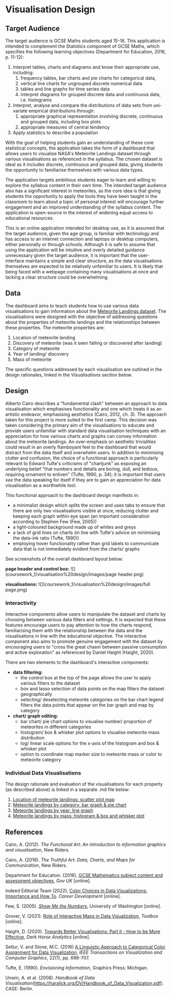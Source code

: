 # Visualisation Design

## Target Audience
The target audience is GCSE Maths students aged 15-16. This application is intended to
complement the Statistics component of GCSE Maths, which specifies the
following learning objectives (Department for Education, 2016, p. 11-12):
1. Interpret tables, charts and diagrams and know their appropriate use, including:
   1. frequency tables, bar charts and pie charts for categorical data,
   2. vertical line charts for ungrouped discrete numerical data
   3. tables and line graphs for time series data 
   4. interpret diagrams for grouped discrete data and continuous data, i.e. histograms
2. Interpret, analyse and compare the distributions of data sets from uni-variate empirical 
distributions through:
   1. appropriate graphical representation involving discrete, continuous and grouped data,
   including box plots
   2. appropriate measures of central tendency
3. Apply statistics to describe a population

With the goal of helping students gain an understanding of these core statistical concepts, the application takes the form of a 
dashboard that allows users to visualise NASA's Meteorite Landings dataset through various visualisations as 
referenced in the syllabus. The chosen dataset is ideal as it includes discrete, continuous and grouped data, 
giving students the opportunity to familiarise themselves with various data types.

The application targets ambitious students eager to learn and willing to explore the syllabus content in their own time.
The intended target audience also has a significant interest in meteorites, as the core idea is that giving students
the opportunity to apply the tools they have been taught in the classroom to learn about a topic of personal interest will
encourage further engagement and an improved understanding of the syllabus content. The application is open-source in the
interest of widening equal access to educational resources.

This is an online application intended for desktop use, as it is assumed that the target audience, given the age group,
is familiar with technology and has access to an internet connection and laptops or desktop computers, either personally or
through schools. Although it is safe to assume that using the application will be intuitive and overly detailed
guidance unnecessary given the target audience, it is important that the user-interface maintains a simple and clear structure, as the data visualisations
themselves are expected to be relatively unfamiliar to users. It is likely that being faced with a webpage containing many visualisations
at once and lacking a clear structure could be overwhelming.

## Data
The dashboard aims to teach students how to use various data visualisations to gain information about the [Meteorite Landings dataset](https://data.nasa.gov/Space-Science/Meteorite-Landings/gh4g-9sfh).
The visualisations were designed with the objective of addressing questions about the properties of meteorite landings and
the relationships between these properties. The meteorite properties are:
1. Location of meteorite landing
2. Discovery of meteorite (was it seen falling or discovered after landing)
3. Category of meteorite
4. Year of landing/ discovery
5. Mass of meteorite

The specific questions addressed by each visualisation are outlined in the design rationales, linked in the *Visualisations* section below.

## Design
Alberto Cairo describes a "fundamental clash" between an approach to data visualisation which emphasises functionality
and one which treats it as an artistic endeavor, emphasising aesthetics (Cairo, 2012, ch. 3). The approach taken for this project is more suited
to the first camp. This decision was taken considering the primary aim of the visualisations to educate and provide users unfamiliar with
standard data visualisation techniques with an appreciation for how various charts and graphs can convey information about the meteorite
landings. An over-emphasis on aesthetic trivialities could result in an overly flamboyant feel to the dashboard that would distract
from the data itself and overwhelm users. In addition to minimising clutter and confusion, the choice of a functional approach is particularly
relevant to Edward Tufte's criticisms of "chartjunk" as exposing an underlying belief "that numbers and details are boring, dull, and tedious,
requiring ornament to enliven" (Tufte, 1990, p. 34); it is important that users *see* the data speaking for itself if they are to gain an appreciation
for data visualisation as a worthwhile tool.

This functional approach to the dashboard design manifests in:
- a minimalist design which splits the screen and uses tabs to ensure that there are only two visualisations visible at once, reducing clutter and keeping each graph within eye span (an important consideration according to Stephen Few (Few, 2005))
- a light-coloured background made up of whites and greys
- a lack of grid lines on charts (in line with Tufte's advice on minimising the data-ink ratio (Tufte, 1990))
- employing hover functionality rather than grid labels to communicate data that is not immediately evident from the charts/ graphs

See screenshots of the overall dashboard layout below:

**page header and control box:**
![](coursework_1/visualisation%20design/images/page header.png)

**visualisations:**
![](coursework_1/visualisation%20design/images/full page.png)

### Interactivity

Interactive components allow users to manipulate the dataset and charts by choosing between various data filters and settings.
It is expected that these features encourage users to pay attention to how the charts respond, familiarising them with the
relationship between the data and the visualisations in line with the educational objective. The interactive component also aims
to promote genuine engagement with the dataset by encouraging users to "cross the great chasm between passive consumption and active
exploration" as referenced by Daniel Haight (Haight, 2020).

There are two elements to the dashboard's interactive components:
- **data filtering:** 
  - the control box at the top of the page allows the user to apply various filters to the dataset
  - box and lasso selection of data points on the map filters the dataset geographically
  - selecting/ deselecting meteorite categories on the bar chart legend filters the data points that appear
  on the bar graph and map by category
- **chart/ graph editing:**
  - bar chart/ pie chart options to visualise number/ proportion of meteorites in different categories
  - histogram/ box & whisker plot options to visualise meteorite mass distribution
  - log/ linear scale options for the x-axis of the histogram and box & whisker plot
  - option to coordinate map marker size to meteorite mass or color to meteorite category

### Individual Data Visualisations
The design rationale and evaluation of the visualisations for each property (as described above) is linked in a separate .md file below:
1. [Location of meteorite landings: scatter plot map](coursework_1/visualisation%20design/scatter_plot_map.md)
2. [Meteorite landings by category: bar graph & pie chart](coursework_1/visualisation%20design/category_graphs.md)
3. [Meteorite landings by year: line graph](coursework_1/visualisation%20design/year_graph.md)
4. [Meteorite landings by mass: histogram & box and whisker plot](coursework_1/visualisation%20design/mass_graphs.md)

## References

Cairo, A. (2012). *The Functional Art: An introduction to information graphics and visualisation*, New Riders.

Cairo, A. (2016). *The Truthful Art: Data, Charts, and Maps for Communication*, New Riders.

Department for Education. (2016), [GCSE Mathematics subject content and assessment objectives](https://assets.publishing.service.gov.uk/government/uploads/system/uploads/attachment_data/file/254441/GCSE_mathematics_subject_content_and_assessment_objectives.pdf), *Gov UK* [online].

Indeed Editorial Team (2022), [Color Choices in Data Visualizations: Importance and How To](https://www.indeed.com/career-advice/career-development/how-to-choose-color-for-data-visualizations). *Career Development* [online].

Few, S. (2005). *[Show Me the Numbers](https://courses.washington.edu/info424/2007/readings/Show_Me_the_Numbers_v2.pdf)*, University of Washington [online].

Grover, V. (2021). [Role of Interactive Maps in Data Visualization](https://www.toolbox.com/marketing/content-marketing/articles/role-of-interactive-maps-in-data-visualization/), *Toolbox* [online].

Haight, D. (2020). [Towards Better Visualisations: Part II - How to be More Effective](https://www.darkhorseanalytics.com/blog/towards-better-visualizations-part-2), *Dark Horse Analytics* [online].

Setlur, V. and Stone, M.C. (2016) [A Linguistic Approach to Categorical Color Assignment for Data Visualization](https://ieeexplore.ieee.org/abstract/document/7192709), *IEEE Transactions on Visualization and Computer Graphics*, 22(1), pp. 698-707.

Tufte, E. (1990). *Envisioning Information*, Graphics Press: Michigan.

Unwin, A. et al. (2008). *Handbook of Data Visualisation*(https://haralick.org/DV/Handbook_of_Data_Visualization.pdf). CASE: Berlin.
